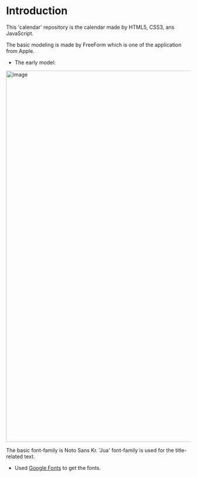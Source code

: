 # Introduction

This 'calendar' repository is the calendar made by HTML5, CSS3, ans JavaScript.

The basic modeling is made by FreeForm which is one of the application from Apple.

- The early model:
<img width="1010" alt="image" src="https://user-images.githubusercontent.com/82020452/219329989-be2b7d83-97c8-4e34-92d0-4ee97bd91491.png">


The basic font-family is Noto Sans Kr. 'Jua' font-family is used for the title-related text.
* Used [Google Fonts](href="https://fonts.google.com") to get the fonts.